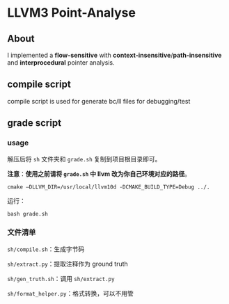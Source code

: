 # LLVM3 Point-Analyse

## About
I implemented a **flow-sensitive** with **context-insensitive**/**path-insensitive** and **interprocedural** pointer analysis.

## compile script
compile script is used for generate bc/ll files for debugging/test

## grade script

### usage

解压后将 `sh` 文件夹和 `grade.sh` 复制到项目根目录即可。

**注意**：**使用之前请将 `grade.sh` 中 llvm 改为你自己环境对应的路径**。

```shell
cmake –DLLVM_DIR=/usr/local/llvm10d -DCMAKE_BUILD_TYPE=Debug ../.
```

运行：

```shell
bash grade.sh
```

### 文件清单

`sh/compile.sh`：生成字节码

`sh/extract.py`：提取注释作为 ground truth

`sh/gen_truth.sh`：调用 `sh/extract.py` 

`sh/format_helper.py`：格式转换，可以不用管
